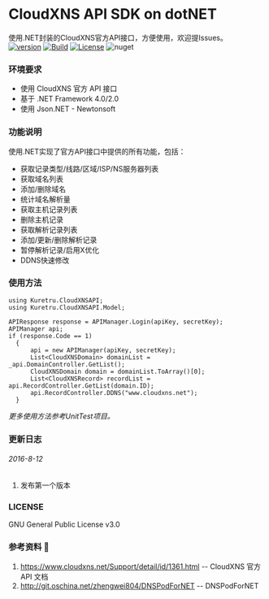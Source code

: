 # CloudXNS API SDK on dotNET
使用.NET封装的CloudXNS官方API接口，方便使用，欢迎提Issues。  
[![version](https://img.shields.io/badge/version-v1.0-red.svg)](https://github.com/kuretru/CloudXNS-API-SDK-dotNET/releases/latest)
[![Build](https://img.shields.io/badge/build-20160912-brightgreen.svg)](https://github.com/kuretru/CloudXNS-API-SDK-dotNET/releases/latest)
[![License](https://img.shields.io/badge/License-GPLV3-orange.svg)](LICENSE.md) ![nuget](https://img.shields.io/badge/nuget-v3.5.0-blue.svg)

### 环境要求
* 使用 CloudXNS 官方 API 接口
* 基于 .NET Framework 4.0/2.0
* 使用 Json.NET - Newtonsoft

### 功能说明
使用.NET实现了官方API接口中提供的所有功能，包括：
* 获取记录类型/线路/区域/ISP/NS服务器列表
* 获取域名列表
* 添加/删除域名
* 统计域名解析量
* 获取主机记录列表
* 删除主机记录
* 获取解析记录列表
* 添加/更新/删除解析记录
* 暂停解析记录/启用X优化
* DDNS快速修改

### 使用方法
```
using Kuretru.CloudXNSAPI;
using Kuretru.CloudXNSAPI.Model;

APIResponse response = APIManager.Login(apiKey, secretKey);
APIManager api;
if (response.Code == 1)
  {
      api = new APIManager(apiKey, secretKey);
      List<CloudXNSDomain> domainList = _api.DomainController.GetList();
      CloudXNSDomain domain = domainList.ToArray()[0];
      List<CloudXNSRecord> recordList = api.RecordController.GetList(domain.ID);
      api.RecordController.DDNS("www.cloudxns.net");
  }
```
*更多使用方法参考UnitTest项目。*

### 更新日志
###### 2016-8-12
1. 发布第一个版本

### LICENSE
GNU General Public License v3.0

### 参考资料 :paperclip:
1. https://www.cloudxns.net/Support/detail/id/1361.html -- CloudXNS 官方 API 文档
2. http://git.oschina.net/zhengwei804/DNSPodForNET -- DNSPodForNET
